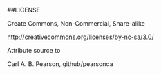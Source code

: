 ##LICENSE

Create Commons, Non-Commercial, Share-alike

http://creativecommons.org/licenses/by-nc-sa/3.0/

Attribute source to

Carl A. B. Pearson, github/pearsonca
